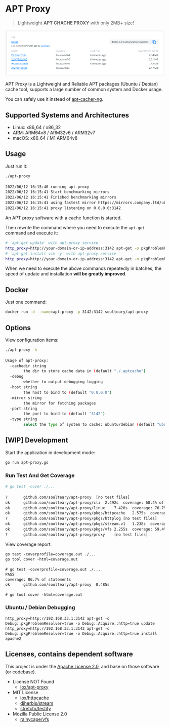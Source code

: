 # APT Proxy

> Lightweight **APT CHACHE PROXY** with only 2MB+ size!

<img src="screenshot/dockerhub.png" width="600"/>

APT Proxy is a Lightweight and Reliable APT packages (Ubuntu / Debian) cache tool, supports a large number of common system and Docker usage.

You can safely use it instead of [apt-cacher-ng](https://www.unix-ag.uni-kl.de/~bloch/acng/).

## Supported Systems and Architectures

- Linux: x86_64 / x86_32
- ARM: ARM64v8 / ARM32v6 / ARM32v7
- macOS: x86_64 / M1 ARM64v8

## Usage

Just run it:

```bash
./apt-proxy

2022/06/12 16:15:40 running apt-proxy
2022/06/12 16:15:41 Start benchmarking mirrors
2022/06/12 16:15:41 Finished benchmarking mirrors
2022/06/12 16:15:41 using fastest mirror https://mirrors.company.ltd/ubuntu/
2022/06/12 16:15:41 proxy listening on 0.0.0.0:3142
```

An APT proxy software with a cache function is started.

Then rewrite the command where you need to execute the `apt-get` command and execute it:

```bash
# `apt-get update` with apt-proxy service
http_proxy=http://your-domain-or-ip-address:3142 apt-get -o pkgProblemResolver=true -o Acquire::http=true update 
# `apt-get install vim -y` with apt-proxy service
http_proxy=http://your-domain-or-ip-address:3142 apt-get -o pkgProblemResolver=true -o Acquire::http=true install vim -y
```

When we need to execute the above commands repeatedly in batches, the speed of update and installation **will be greatly improved**.

## Docker

Just one command:

```bash
docker run -d --name=apt-proxy -p 3142:3142 soulteary/apt-proxy
```

## Options

View configuration items:

```bash
./apt-proxy -h

Usage of apt-proxy:
  -cachedir string
    	the dir to store cache data in (default "./.aptcache")
  -debug
    	whether to output debugging logging
  -host string
    	the host to bind to (default "0.0.0.0")
  -mirror string
    	the mirror for fetching packages
  -port string
    	the port to bind to (default "3142")
  -type string
    	select the type of system to cache: ubuntu/debian (default "ubuntu")
```

## [WIP] Development

Start the application in development mode:

```bash
go run apt-proxy.go
```

### Run Test And Get Coverage

```bash
# go test -cover ./...

?   	github.com/soulteary/apt-proxy	[no test files]
ok  	github.com/soulteary/apt-proxy/cli	2.492s	coverage: 68.4% of statements
ok  	github.com/soulteary/apt-proxy/linux	7.420s	coverage: 76.7% of statements
ok  	github.com/soulteary/apt-proxy/pkgs/httpcache	2.575s	coverage: 82.7% of statements
?   	github.com/soulteary/apt-proxy/pkgs/httplog	[no test files]
ok  	github.com/soulteary/apt-proxy/pkgs/stream.v1	1.238s	coverage: 100.0% of statements
ok  	github.com/soulteary/apt-proxy/pkgs/vfs	2.255s	coverage: 59.4% of statements
?   	github.com/soulteary/apt-proxy/proxy	[no test files]
```

View coverage report:

```
go test -coverprofile=coverage.out ./...
go tool cover -html=coverage.out

# go test -coverprofile=coverage.out ./...
PASS
coverage: 86.7% of statements
ok  	github.com/soulteary/apt-proxy	0.485s

# go tool cover -html=coverage.out
```

### Ubuntu / Debian Debugging

```
http_proxy=http://192.168.33.1:3142 apt-get -o Debug::pkgProblemResolver=true -o Debug::Acquire::http=true update
http_proxy=http://192.168.33.1:3142 apt-get -o Debug::pkgProblemResolver=true -o Debug::Acquire::http=true install apache2
```

## Licenses, contains dependent software

This project is under the [Apache License 2.0](https://github.com/soulteary/apt-proxy/blob/master/LICENSE), and base on those software (or codebase).

- License NOT Found
    - [lox/apt-proxy](https://github.com/lox/apt-proxy#readme)
- MIT License
    - [lox/httpcache](https://github.com/lox/httpcache/blob/master/LICENSE)
    - [djherbis/stream](https://github.com/djherbis/stream/blob/master/LICENSE)
    - [stretchr/testify](https://github.com/stretchr/testify/blob/master/LICENSE)
- Mozilla Public License 2.0
    - [rainycape/vfs](https://github.com/rainycape/vfs/blob/master/LICENSE)
